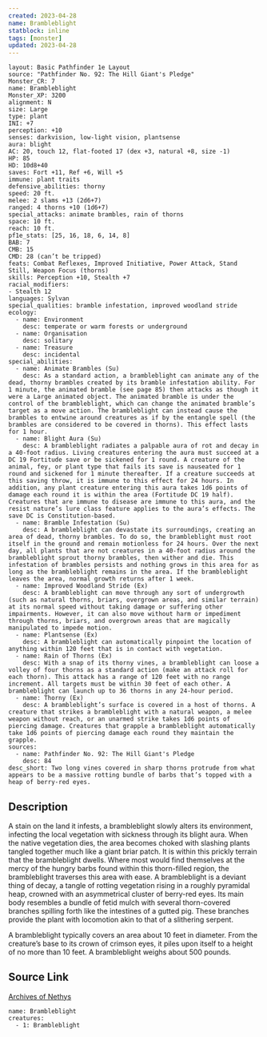 ```yaml
---
created: 2023-04-28
name: Brambleblight
statblock: inline
tags: [monster]
updated: 2023-04-28
---
```

```statblock
layout: Basic Pathfinder 1e Layout
source: "Pathfinder No. 92: The Hill Giant's Pledge"
Monster_CR: 7
name: Brambleblight
Monster_XP: 3200
alignment: N
size: Large
type: plant
INI: +7
perception: +10
senses: darkvision, low-light vision, plantsense
aura: blight
AC: 20, touch 12, flat-footed 17 (dex +3, natural +8, size -1)
HP: 85
HD: 10d8+40
saves: Fort +11, Ref +6, Will +5
immune: plant traits
defensive_abilities: thorny
speed: 20 ft.
melee: 2 slams +13 (2d6+7)
ranged: 4 thorns +10 (1d6+7)
special_attacks: animate brambles, rain of thorns
space: 10 ft.
reach: 10 ft.
pf1e_stats: [25, 16, 18, 6, 14, 8]
BAB: 7
CMB: 15
CMD: 28 (can’t be tripped)
feats: Combat Reflexes, Improved Initiative, Power Attack, Stand Still, Weapon Focus (thorns)
skills: Perception +10, Stealth +7
racial_modifiers:
- Stealth 12
languages: Sylvan
special_qualities: bramble infestation, improved woodland stride
ecology:
  - name: Environment
    desc: temperate or warm forests or underground
  - name: Organisation
    desc: solitary
  - name: Treasure
    desc: incidental
special_abilities:
  - name: Animate Brambles (Su)
    desc: As a standard action, a brambleblight can animate any of the dead, thorny brambles created by its bramble infestation ability. For 1 minute, the animated bramble (see page 85) then attacks as though it were a Large animated object. The animated bramble is under the control of the brambleblight, which can change the animated bramble’s target as a move action. The brambleblight can instead cause the brambles to entwine around creatures as if by the entangle spell (the brambles are considered to be covered in thorns). This effect lasts for 1 hour.
  - name: Blight Aura (Su)
    desc: A brambleblight radiates a palpable aura of rot and decay in a 40-foot radius. Living creatures entering the aura must succeed at a DC 19 Fortitude save or be sickened for 1 round. A creature of the animal, fey, or plant type that fails its save is nauseated for 1 round and sickened for 1 minute thereafter. If a creature succeeds at this saving throw, it is immune to this effect for 24 hours. In addition, any plant creature entering this aura takes 1d6 points of damage each round it is within the area (Fortitude DC 19 half). Creatures that are immune to disease are immune to this aura, and the resist nature’s lure class feature applies to the aura’s effects. The save DC is Constitution-based.
  - name: Bramble Infestation (Su)
    desc: A brambleblight can devastate its surroundings, creating an area of dead, thorny brambles. To do so, the brambleblight must root itself in the ground and remain motionless for 24 hours. Over the next day, all plants that are not creatures in a 40-foot radius around the brambleblight sprout thorny brambles, then wither and die. This infestation of brambles persists and nothing grows in this area for as long as the brambleblight remains in the area. If the brambleblight leaves the area, normal growth returns after 1 week.
  - name: Improved Woodland Stride (Ex)
    desc: A brambleblight can move through any sort of undergrowth (such as natural thorns, briars, overgrown areas, and similar terrain) at its normal speed without taking damage or suffering other impairments. However, it can also move without harm or impediment through thorns, briars, and overgrown areas that are magically manipulated to impede motion.
  - name: Plantsense (Ex)
    desc: A brambleblight can automatically pinpoint the location of anything within 120 feet that is in contact with vegetation.
  - name: Rain of Thorns (Ex)
    desc: With a snap of its thorny vines, a brambleblight can loose a volley of four thorns as a standard action (make an attack roll for each thorn). This attack has a range of 120 feet with no range increment. All targets must be within 30 feet of each other. A brambleblight can launch up to 36 thorns in any 24-hour period.
  - name: Thorny (Ex)
    desc: A brambleblight’s surface is covered in a host of thorns. A creature that strikes a brambleblight with a natural weapon, a melee weapon without reach, or an unarmed strike takes 1d6 points of piercing damage. Creatures that grapple a brambleblight automatically take 1d6 points of piercing damage each round they maintain the grapple.
sources:
  - name: Pathfinder No. 92: The Hill Giant's Pledge
    desc: 84
desc_short: Two long vines covered in sharp thorns protrude from what appears to be a massive rotting bundle of barbs that’s topped with a heap of berry-red eyes.
```
## Description
A stain on the land it infests, a brambleblight slowly alters its environment, infecting the local vegetation with sickness through its blight aura. When the native vegetation dies, the area becomes choked with slashing plants tangled together much like a giant briar patch. It is within this prickly terrain that the brambleblight dwells. Where most would find themselves at the mercy of the hungry barbs found within this thorn-filled region, the brambleblight traverses this area with ease. A brambleblight is a deviant thing of decay, a tangle of rotting vegetation rising in a roughly pyramidal heap, crowned with an asymmetrical cluster of berry-red eyes. Its main body resembles a bundle of fetid mulch with several thorn-covered branches spilling forth like the intestines of a gutted pig. These branches provide the plant with locomotion akin to that of a slithering serpent.

A brambleblight typically covers an area about 10 feet in diameter. From the creature’s base to its crown of crimson eyes, it piles upon itself to a height of no more than 10 feet. A brambleblight weighs about 500 pounds.
## Source Link
[Archives of Nethys](https://aonprd.com/MonsterDisplay.aspx?ItemName=Brambleblight)
```encounter-table
name: Brambleblight
creatures:
  - 1: Brambleblight
```
